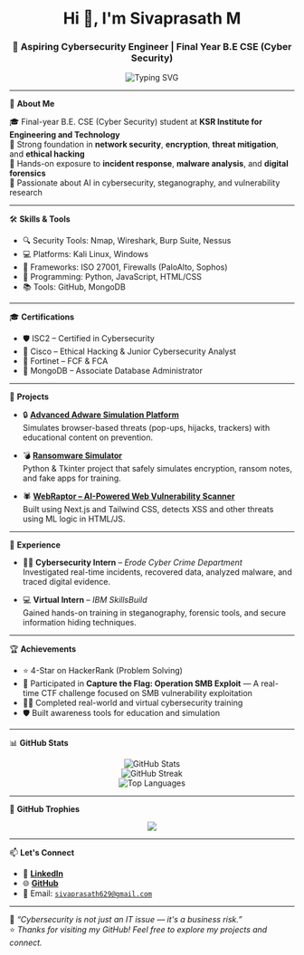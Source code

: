 <h1 align="center">Hi 👋, I'm Sivaprasath M</h1>
<h3 align="center">🚀 Aspiring Cybersecurity Engineer | Final Year B.E CSE (Cyber Security)</h3>

<p align="center">
  <img src="https://readme-typing-svg.demolab.com?font=Fira+Code&duration=4000&pause=1000&color=36BCF7&center=true&vCenter=true&width=435&lines=Cybersecurity+Student+%F0%9F%94%92;Bug+Bounty+Learner+%F0%9F%A7%A0;Security+Tools+Builder+%F0%9F%A7%AD;Network+Security+%7C+Ethical+Hacking;Open+to+Internships+%26+Collaboration+%F0%9F%94%8E" alt="Typing SVG" />
</p>

---

🔐 **About Me**

🎓 Final-year B.E. CSE (Cyber Security) student at **KSR Institute for Engineering and Technology**  
🧠 Strong foundation in **network security**, **encryption**, **threat mitigation**, and **ethical hacking**  
🔬 Hands-on exposure to **incident response**, **malware analysis**, and **digital forensics**  
🚀 Passionate about AI in cybersecurity, steganography, and vulnerability research

---

🛠️ **Skills & Tools**

- 🔍 Security Tools: Nmap, Wireshark, Burp Suite, Nessus  
- 💻 Platforms: Kali Linux, Windows  
- 🔐 Frameworks: ISO 27001, Firewalls (PaloAlto, Sophos)  
- 💾 Programming: Python, JavaScript, HTML/CSS  
- 📚 Tools: GitHub, MongoDB

---

🎓 **Certifications**

- 🛡️ ISC2 – Certified in Cybersecurity  
- 🔐 Cisco – Ethical Hacking & Junior Cybersecurity Analyst  
- 🧰 Fortinet – FCF & FCA  
- 💽 MongoDB – Associate Database Administrator  

---

📂 **Projects**

- 🔒 [**Advanced Adware Simulation Platform**](https://adware.vercel.app/)  
  Simulates browser-based threats (pop-ups, hijacks, trackers) with educational content on prevention.

- 💣 [**Ransomware Simulator**](https://github.com/SIVAPRASATHCS/Ransomware-Simulator)  
  Python & Tkinter project that safely simulates encryption, ransom notes, and fake apps for training.

- 🕷️ [**WebRaptor – AI-Powered Web Vulnerability Scanner**](https://webraptor.vercel.app/)  
  Built using Next.js and Tailwind CSS, detects XSS and other threats using ML logic in HTML/JS.

---

💼 **Experience**

- 👨‍💻 **Cybersecurity Intern** – *Erode Cyber Crime Department*  
  Investigated real-time incidents, recovered data, analyzed malware, and traced digital evidence.

- 💻 **Virtual Intern** – *IBM SkillsBuild*  
  Gained hands-on training in steganography, forensic tools, and secure information hiding techniques.

---

🏆 **Achievements**

- ⭐ 4-Star on HackerRank (Problem Solving)  
- 🎯 Participated in **Capture the Flag: Operation SMB Exploit** — A real-time CTF challenge focused on SMB vulnerability exploitation  
- 🧑‍💻 Completed real-world and virtual cybersecurity training  
- 🛡️ Built awareness tools for education and simulation

---

📊 **GitHub Stats**

<p align="center">
  <img src="https://github-readme-stats.vercel.app/api?username=SIVAPRASATHCS&show_icons=true&theme=dark" alt="GitHub Stats" />
  <br/>
  <img src="https://github-readme-streak-stats.herokuapp.com?user=SIVAPRASATHCS&theme=dark&date_format=M%20j%5B%2C%20Y%5D" alt="GitHub Streak" />
  <br/>
  <img src="https://github-readme-stats.vercel.app/api/top-langs/?username=SIVAPRASATHCS&layout=compact&theme=dark" alt="Top Languages" />
</p>

---

🏅 **GitHub Trophies**

<p align="center">
  <img src="https://github-profile-trophy.vercel.app/?username=SIVAPRASATHCS&theme=darkhub&row=1&no-frame=true&margin-w=15&margin-h=15" />
</p>

---

📫 **Let's Connect**

- 🔗 [**LinkedIn**](https://www.linkedin.com/in/sivaprasath-m-10a0bb258)  
- 🌐 [**GitHub**](https://github.com/SIVAPRASATHCS)  
- 📧 Email: [`sivaprasath629@gmail.com`](mailto:sivaprasath629@gmail.com)

---

🧠 _“Cybersecurity is not just an IT issue — it's a business risk.”_  
⭐ _Thanks for visiting my GitHub! Feel free to explore my projects and connect._
